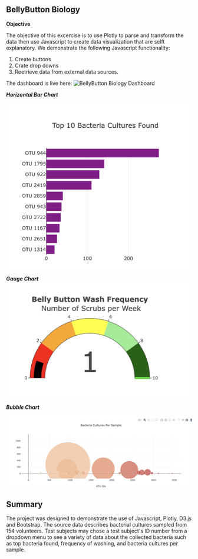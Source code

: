 ## **BellyButton Biology**

**Objective**

The objective of this excercise is to use Plotly to parse and transform the data then use Javascript to create data visualization that are selft explanatory. We demonstrate the following Javascript functionality:

1. Create buttons
2. Crate drop downs
3. Reetrieve data from external data sources.

The dashboard is live here: ![BellyButton Biology Dashboard](https://pnimma01.github.io/BellyButton_Bio/)

***Horizontal Bar Chart***

![Horizontal Bar Chart](https://github.com/pnimma01/BellyButton_Bio/blob/2d29caa7b37cf57735b61fcbbd7faa2161754020/Images/Deliverable%201.png)

***Gauge Chart***
![Horizontal Bar Chart](https://github.com/pnimma01/BellyButton_Bio/blob/2d29caa7b37cf57735b61fcbbd7faa2161754020/Images/Deliverable%202.png)


***Bubble Chart***

![Horizontal Bar Chart](https://github.com/pnimma01/BellyButton_Bio/blob/2d29caa7b37cf57735b61fcbbd7faa2161754020/Images/Deliverable%203.png)


## **Summary**

The project was designed to demonstrate the use of Javascript, Plotly, D3.js and Bootstrap. The source data describes bacterial cultures sampled from 154 volunteers. Test subjects may chose a test subject's ID number from a dropdown menu to see a variety of data about the collected bacteria such as top bacteria found, frequency of washing, and bacteria cultures per sample.